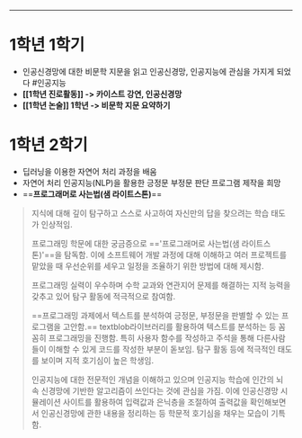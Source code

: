 ****
# **1학년 1학기**
- 인공신경망에 대한 비문학 지문을 읽고 인공신경망, 인공지능에 관심을 가지게 되었다 #인공지능
- **[[1학년 진로활동]] -> 카이스트 강연, 인공신경망**
- **[[1학년 논술]] 1학년 -> 비문학 지문 요약하기**

# 1학년 2학기
- 딥러닝을 이용한 자연어 처리 과정을 배움
- 자연어 처리 인공지능(NLP)을 활용한 긍정문 부정문 판단 프로그램 제작을 희망
- ==**프로그래머로 사는법(샘 라이트스톤)**==  


> 지식에 대해 깊이 탐구하고 스스로 사고하여 자신만의 답을 찾으려는 학습 태도가 인상적임. 
> 
> 프로그래밍 학문에 대한 궁금증으로 =='프로그래머로 사는법(샘 라이트스톤)'==을 탐독함. 이에 소프트웨어 개발 과정에 대해 이해하고 여러 프로젝트를 맡았을 때 우선순위를 세우고 일정을 조율하기 위한 방법에 대해 제시함. 
> 
> 프로그래밍 실력이 우수하며 수학 교과와 연관지어 문제를 해결하는 지적 능력을 갖추고 있어 탐구 활동에 적극적으로 참여함. 
> 
> ==프로그래밍 과제에서 텍스트를 분석하여 긍정문, 부정문을 판별할 수 있는 프로그램을 고안함.== textblob라이브러리를 활용하여 텍스트를 분석하는 등 꼼꼼히 프로그래밍을 진행함. 특히 사용자 함수를 작성하고 주석을 통해 다른사람들이 이해할 수 있게 코드를 작성한 부분이 돋보임. 탐구 활동 등에 적극적인 태도를 보이며 지적 호기심이 높은 학생임. 
> 
> 인공지능에 대한 전문적인 개념을 이해하고 있으며 인공지능 학습에 인간의 뇌 속 신경망에 기반한 알고리즘이 쓰인다는 것에 관심을 가짐. 이에 인공신경망 시뮬레이션 사이트를 활용하여 입력값과 은닉층을 조절하여 출력값을 확인해보면서 인공신경망에 관한 내용을 정리하는 등 학문적 호기심을 채우는 모습이 기특함.
